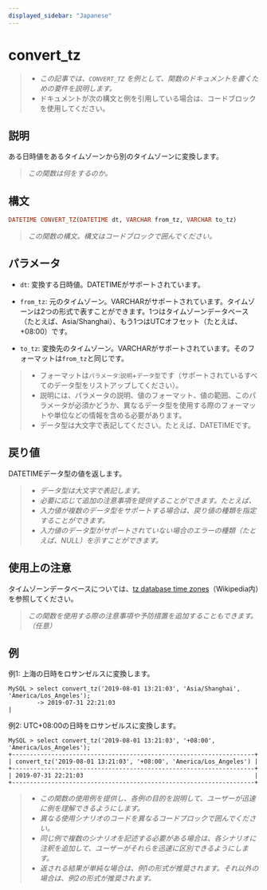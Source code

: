 ```yaml
---
displayed_sidebar: "Japanese"
---
```


# convert_tz

> - *この記事では、`CONVERT_TZ`* *を例として、関数のドキュメントを書くための要件を説明します。*
> - ドキュメントが次の構文と例を引用している場合は、コードブロックを使用してください。

## 説明

ある日時値をあるタイムゾーンから別のタイムゾーンに変換します。

> *この関数は何をするのか。*

## 構文

```Haskell
DATETIME CONVERT_TZ(DATETIME dt, VARCHAR from_tz, VARCHAR to_tz)
```

> *この関数の構文。構文はコードブロックで囲んでください。*

## パラメータ

- `dt`: 変換する日時値。DATETIMEがサポートされています。

- `from_tz`: 元のタイムゾーン。VARCHARがサポートされています。タイムゾーンは2つの形式で表すことができます。1つはタイムゾーンデータベース（たとえば、Asia/Shanghai）、もう1つはUTCオフセット（たとえば、+08:00）です。

- `to_tz`: 変換先のタイムゾーン。VARCHARがサポートされています。そのフォーマットは`from_tz`と同じです。

> - フォーマットは`パラメータ`:`説明`+`データ型`です（サポートされているすべてのデータ型をリストアップしてください）。
> - 説明には、パラメータの説明、値のフォーマット、値の範囲、このパラメータが必須かどうか、異なるデータ型を使用する際のフォーマットや単位などの情報を含める必要があります。
> - データ型は大文字で表記してください。たとえば、DATETIMEです。

## 戻り値

DATETIMEデータ型の値を返します。

> - *データ型は大文字で表記します。*
> - *必要に応じて追加の注意事項を提供することができます。たとえば、*
> - *入力値が複数のデータ型をサポートする場合は、戻り値の種類を指定することができます。*
> - *入力値のデータ型がサポートされていない場合のエラーの種類（たとえば、NULL）を示すことができます。*

## 使用上の注意

タイムゾーンデータベースについては、[tz database time zones](https://en.wikipedia.org/wiki/List_of_tz_database_time_zones)（Wikipedia内）を参照してください。

> *この関数を使用する際の注意事項や予防措置を追加することもできます。（任意）*

## 例

例1: 上海の日時をロサンゼルスに変換します。

```plaintext
MySQL > select convert_tz('2019-08-01 13:21:03', 'Asia/Shanghai', 'America/Los_Angeles');
        -> 2019-07-31 22:21:03                                                       |
```

例2: UTC+08:00の日時をロサンゼルスに変換します。

```plaintext
MySQL > select convert_tz('2019-08-01 13:21:03', '+08:00', 'America/Los_Angeles');
+--------------------------------------------------------------------+
| convert_tz('2019-08-01 13:21:03', '+08:00', 'America/Los_Angeles') |
+--------------------------------------------------------------------+
| 2019-07-31 22:21:03                                                |
+--------------------------------------------------------------------+
```

> - *この関数の使用例を提供し、各例の目的を説明して、ユーザーが迅速に例を理解できるようにします。*
> - *異なる使用シナリオのコードを異なるコードブロックで囲んでください。*
> - *同じ例で複数のシナリオを記述する必要がある場合は、各シナリオに注釈を追加して、ユーザーがそれらを迅速に区別できるようにします。*
> - *返される結果が単純な場合は、例1の形式が推奨されます。それ以外の場合は、例2の形式が推奨されます。*